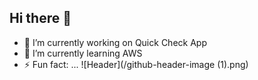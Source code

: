 ## Hi there 👋
- 🔭 I’m currently working on Quick Check App
- 🌱 I’m currently learning AWS
- ⚡ Fun fact: ...
![Header](/github-header-image (1).png)

